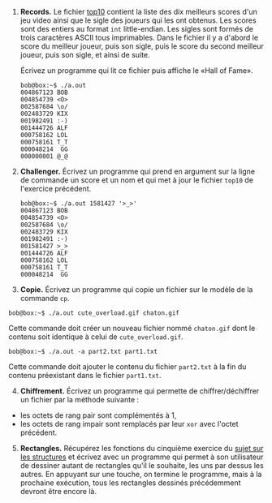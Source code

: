 1. **Records.** Le fichier [top10](http://www.iut-fbleau.fr/sitebp/apl12/fichiers1/top10) contient la liste des dix meilleurs scores d'un jeu video ainsi que le sigle des joueurs qui les ont obtenus. Les scores sont des entiers au format `int` little-endian. Les sigles sont formés de trois caractères ASCII tous imprimables. Dans le fichier il y a d'abord le score du meilleur joueur, puis son sigle, puis le score du second meilleur joueur, puis son sigle, et ainsi de suite.

   Écrivez un programme qui lit ce fichier puis affiche le «Hall of Fame».

   

   ```
   bob@box:~$ ./a.out
   004867123 BOB
   004854739 <O>
   002587684 \o/
   002483729 KIX
   001982491 :-)
   001444726 ALF
   000758162 LOL
   000758161 T_T
   000048214  GG
   000000001 @_@
   ```

   

2. **Challenger.** Écrivez un programme qui prend en argument sur la ligne de commande un score et un nom et qui met à jour le fichier `top10` de l'exercice précédent.

   

   ```
   bob@box:~$ ./a.out 1581427 '>_>'
   004867123 BOB
   004854739 <O>
   002587684 \o/
   002483729 KIX
   001982491 :-)
   001581427 >_>
   001444726 ALF
   000758162 LOL
   000758161 T_T
   000048214  GG
   ```

   

3.  **Copie.** Écrivez un programme qui copie un fichier sur le modèle de la commande `cp`.

   

   ```
   bob@box:~$ ./a.out cute_overload.gif chaton.gif
   ```

   

   Cette commande doit créer un nouveau fichier nommé `chaton.gif` dont le contenu soit identique à celui de `cute_overload.gif`.

   

   ```
   bob@box:~$ ./a.out -a part2.txt part1.txt
   ```

   

   Cette commande doit ajouter le contenu du fichier `part2.txt` à la fin du contenu préexistant dans le fichier `part1.txt`.

4.  **Chiffrement.** Écrivez un programme qui permette de chiffrer/déchiffrer un fichier par la méthode suivante :

   - les octets de rang pair sont complémentés à 1,
   - les octets de rang impair sont remplacés par leur `xor` avec l'octet précédent.

   

5.  **Rectangles.** Récupérez les fonctions du cinquième exercice du [sujet sur les structures](http://www.iut-fbleau.fr/sitebp/apl12/structures) et écrivez avec un programme qui permet à son utilisateur de dessiner autant de rectangles qu'il le souhaite, les uns par dessus les autres. En appuyant sur une touche, on termine le programme, mais à la prochaine exécution, tous les rectangles dessinés précédemment devront être encore là.